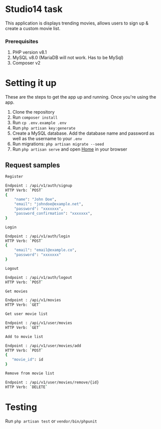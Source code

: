 # Studio14 task
This application is displays trending movies, allows users to sign up & create a custom movie list.  

### Prerequisites
1. PHP version v8.1
2. MySQL v8.0 (MariaDB will not work. Has to be MySql)
3. Composer v2

# Setting it up
These are the steps to get the app up and running. Once you're using the app.

1. Clone the repository
2. Run `composer install`
3. Run  `cp .env.example .env`
4. Run `php artisan key:generate`
5. Create a MySQL database. Add the database name and password as well as the username to your `.env`
6. Run migrations: `php artisan migrate --seed`
7. Run `php artisan serve` and open [Home](http:://localhost:8000) in your browser

## Request samples
```sh
Register

Endpoint : /api/v1/auth/signup
HTTP Verb: `POST`
{
	"name": "John Doe",
	"email": "johndoe@example.net",
    "password": "xxxxxxx",
    "password_confirmation": "xxxxxxx",
}
```

```sh
Login

Endpoint : /api/v1/auth/login
HTTP Verb: `POST`
{
	"email": "email@example.co",
    "password": "xxxxxxx"
}
```

```sh
Logout

Endpoint : /api/v1/auth/logout
HTTP Verb: `POST`
```

```sh
Get movies

Endpoint : /api/v1/movies
HTTP Verb: `GET`
```

```sh
Get user movie list

Endpoint : /api/v1/user/movies
HTTP Verb: `GET`
```


```sh
Add to movie list

Endpoint : /api/v1/user/movies/add
HTTP Verb: `POST`
{
   "movie_id": id
}
```

```sh
Remove from movie list

Endpoint : /api/v1/user/movies/remove/{id}
HTTP Verb: `DELETE`
```

# Testing
Run `php artisan test` or `vendor/bin/phpunit`

